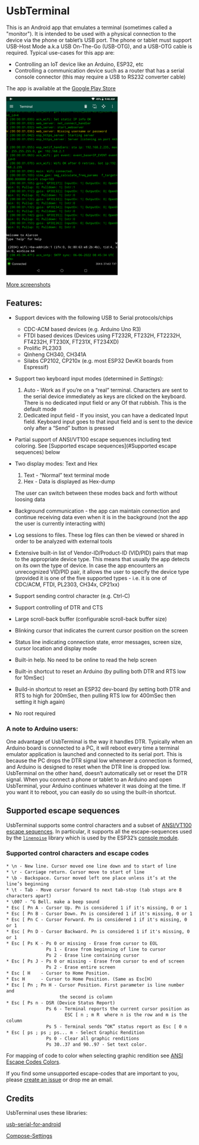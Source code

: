 # UsbTerminal

This is an Android app that emulates a terminal (sometimes called a "monitor"). It is intended to be used with a physical connection to the device
via the phone or tablet’s USB port.
The phone or tablet must support USB-Host Mode a.k.a USB On-The-Go (USB-OTG),
and a USB-OTG cable is required.
Typical use-cases for this app are:
* Controlling an IoT device like an Arduino, ESP32, etc
* Controlling a communication device such as a router that has a serial console connector (this may require a USB to RS232 converter cable)

The app is available at the [Google Play Store](https://play.google.com/store/apps/details?id=com.liorhass.android.usbterminal.free)

<img src="Art/Screenshots/Screenshot_01.png" width="300">

[More screenshots](Art/Screenshots/README.md) 

## Features:
* Support devices with the following USB to Serial protocols/chips
  * CDC-ACM based devices (e.g. Arduino Uno R3)
  * FTDI based devices (Devices using FT232R, FT232H, FT2232H, FT4232H,
    FT230X, FT231X, FT234XD)
  * Prolific PL2303
  * Qinheng CH340, CH341A
  * Silabs CP2102, CP210x (e.g. most ESP32 DevKit boards from Espressif)
* Support two keyboard input modes (determined in _Settings_):
  1. Auto - Work as if you’re on a “real” terminal.
     Characters are sent to the serial device immediately as keys are
     clicked on the keyboard. There is no dedicated input field or any
     Of that rubbish. This is the default mode
  2. Dedicated input field - If you insist, you can have a dedicated
     Input field. Keyboard input goes to that input
     field and is sent to the device only after a “Send” button is pressed
* Partial support of ANSI/VT100 escape sequences including text coloring. See
  [Supported escape sequences](#Supported escape sequences) below
* Two display modes: Text and Hex
  1. Text - “Normal” text terminal mode
  2. Hex - Data is displayed as Hex-dump
  
  The user can switch between these modes back and forth without loosing
  data
* Background communication - the app can maintain connection and
  continue receiving data even when it is in the background (not the app
  the user is currently interacting with)
* Log sessions to files. These log files can then be viewed or shared in
  order to be analyzed with external tools
* Extensive built-in list of Vendor-ID/Product-ID (VID/PID) pairs that
  map to the appropriate device type. This means that usually the app
  detects on its own the type of device. In case the app encounters an
  unrecognized VID/PID pair, it allows the user to specify the device
  type (provided it is one of the five supported types - i.e. it is 
  one of CDC/ACM, FTDI, PL2303, CH34x, CP21xx)
* Support sending control character (e.g. Ctrl-C)
* Support controlling of DTR and CTS
* Large scroll-back buffer (configurable scroll-back buffer size)
* Blinking cursor that indicates the current cursor position on the screen
* Status line indicating connection state, error messages, screen size,
  cursor location and display mode
* Built-in help. No need to be online to read the help screen
* Built-in shortcut to reset an Arduino (by pulling both DTR and RTS
  low for 10mSec)
* Build-in shortcut to reset an ESP32 dev-board (by setting both DTR and
  RTS to high for 200mSec, then pulling RTS low for 400mSec then setting
  it high again)
* No root required

### A note to Arduino users:
One advantage of UsbTerminal is the way it handles DTR. Typically when an
Arduino board is connected to a PC, it will reboot every time a terminal
emulator application is launched and connected to its serial port. This is
because the PC drops the DTR signal low whenever a connection is formed, and
Arduino is designed to reset when the DTR line is dropped low. UsbTerminal on
the other hand, doesn’t automatically set or reset the DTR signal. When you
connect a phone or tablet to an Arduino and open UsbTerminal, your Arduino
continues whatever it was doing at the time. If you want it to reboot, you can
easily do so using the built-in shortcut.

## Supported escape sequences
UsbTerminal supports some control characters and a subset of
[ANSI/VT100 escape sequences](https://en.wikipedia.org/wiki/ANSI_escape_code).
In particular, it supports all the escape-sequences used by the
[`linenoise`](https://github.com/antirez/linenoise) library which is used
by the ESP32’s [console module](https://docs.espressif.com/projects/esp-idf/en/latest/esp32/api-reference/system/console.html).

### Supported control characters and escape codes
```
* \n - New line. Cursor moved one line down and to start of line
* \r - Carriage return. Cursor move to start of line
* \b - Backspace. Cursor moved left one place unless it’s at the line’s beginning
* \t - Tab - Move cursor forward to next tab-stop (tab stops are 8 characters apart)
* \007 - ^G Bell. make a beep sound
* Esc [ Pn A - Cursor Up. Pn is considered 1 if it's missing, 0 or 1
* Esc [ Pn B - Cursor Down. Pn is considered 1 if it's missing, 0 or 1
* Esc [ Pn C - Cursor Forward. Pn is considered 1 if it's missing, 0 or 1
* Esc [ Pn D - Cursor Backward. Pn is considered 1 if it's missing, 0 or 1
* Esc [ Ps K - Ps 0 or missing - Erase from cursor to EOL
               Ps 1 - Erase from beginning of line to cursor
               Ps 2 - Erase line containing cursor
* Esc [ Ps J - Ps 0 or missing - Erase from cursor to end of screen
               Ps 2 - Erase entire screen
* Esc [ H    - Cursor to Home Position.
* Esc H      - Cursor to Home Position. (Same as Esc[H)
* Esc [ Pn ; Pn H - Cursor Position. First parameter is line number and
                    the second is column
* Esc [ Ps n - DSR (Device Status Report)
               Ps 6 - Terminal reports the current cursor position as
                      ESC [ n ; m R  where n is the row and m is the column
               Ps 5 - Terminal sends “OK” status report as Esc [ 0 n
* Esc [ ps ; ps ; ps... m - Select Graphic Rendition
               Ps 0 - Clear all graphic renditions
               Ps 30..37 and 90..97 - Set text color.
```
For mapping of code to color when selecting graphic rendition see
[ANSI Escape Codes Colors](https://en.wikipedia.org/wiki/ANSI_escape_code#Colors).

If you find some unsupported escape-codes that are important to you, please
[create an issue](https://github.com/liorhass/UsbTerminal/issues) or drop
me an email.


## Credits
UsbTerminal uses these libraries:

[usb-serial-for-android](https://github.com/mik3y/usb-serial-for-android)

[Compose-Settings](https://github.com/alorma/Compose-Settings)



<!--
Basic markdown syntax:
https://docs.github.com/en/get-started/writing-on-github/getting-started-with-writing-and-formatting-on-github/basic-writing-and-formatting-syntax
-->



